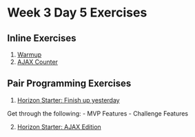 # Week 3 Day 5 Exercises

## Inline Exercises

1. [Warmup](warmup/README.md)
1. [AJAX Counter](ajax-counter/README.md)

## Pair Programming Exercises


1. [Horizon Starter: Finish up yesterday](../day4/horizonstarter/README.md)

  Get through the following: 
    - MVP Features
    - Challenge Features 
	
2. [Horizon Starter: AJAX Edition](horizonstarter-ajax/README.md)
